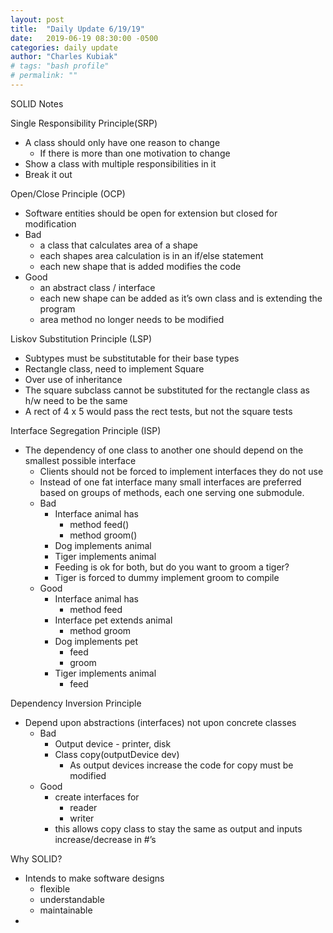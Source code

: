 ```yaml
---
layout: post
title:  "Daily Update 6/19/19"
date:   2019-06-19 08:30:00 -0500
categories: daily update
author: "Charles Kubiak"
# tags: "bash profile"
# permalink: ""
---
```

<!-- {% highlight java %}
{% endhighlight %} -->
SOLID Notes

Single Responsibility Principle(SRP)
- A class should only have one reason to change
    - If there is more than one motivation to change 
- Show a class with multiple responsibilities in it
- Break it out

Open/Close Principle (OCP)
- Software entities should be open for extension but closed for modification
- Bad
    - a class that calculates area of a shape
    - each shapes area calculation is in an if/else statement
    - each new shape that is added modifies the code
- Good
    - an abstract class / interface
    - each new shape can be added as it’s own class and is extending the program
    - area method no longer needs to be modified

Liskov Substitution Principle (LSP)
- Subtypes must be substitutable for their base types
- Rectangle class, need to implement Square
- Over use of inheritance
- The square subclass cannot be substituted for the rectangle class as h/w need to be the same
- A rect of 4 x 5 would pass the rect tests, but not the square tests

Interface Segregation Principle (ISP)
- The dependency of one class to another one should depend on the smallest possible interface
    - Clients should not be forced to implement interfaces they do not use
    - Instead of one fat interface many small interfaces are preferred based on groups of methods, each one serving one submodule.
    - Bad
        - Interface animal has
            - method feed()
            - method groom()
        - Dog implements animal
        - Tiger implements animal
        - Feeding is ok for both, but do you want to groom a tiger?
        - Tiger is forced to dummy implement groom to compile
    - Good
        - Interface animal has
            - method feed
        - Interface pet extends animal
            - method groom
        - Dog implements pet
            - feed
            - groom
        - Tiger implements animal
            - feed

Dependency Inversion Principle
- Depend upon abstractions (interfaces) not upon concrete classes
    - Bad
        - Output device - printer, disk
        - Class copy(outputDevice dev)
            - As output devices increase the code for copy must be modified
    - Good
        - create interfaces for
            - reader
            - writer
        - this allows copy class to stay the same as output and inputs increase/decrease in #’s

Why SOLID?
- Intends to make software designs 
    - flexible
    - understandable
    - maintainable
- 
